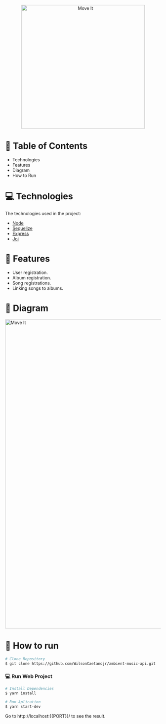 <p align="center">
   <img src="https://imgur.com/wHEVOvK.png" alt="Move It" width="400"/>
</p>

# :pushpin: Table of Contents

* Technologies
* Features
* Diagram
* How to Run

# :computer: Technologies
The technologies used in the project:

* [Node](https://nodejs.org/)      
* [Sequelize](https://sequelize.org/)      
* [Express](https://expressjs.com/pt-br/)  
* [Joi](https://joi.dev/api)

# :rocket: Features

* User registration.
* Album registration.
* Song registrations.
* Linking songs to albums.

# 🔶 Diagram

<img src="https://imgur.com/t01wzw1.png" alt="Move It" width="1000"/>

# :construction_worker: How to run
```bash
# Clone Repository
$ git clone https://github.com/WilsonCaetanojr/ambient-music-api.git
```

### 💻 Run Web Project

```bash
# Install Dependencies
$ yarn install

# Run Aplication
$ yarn start-dev
```
Go to http://localhost:{{PORT}}/ to see the result.
